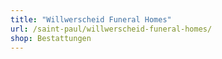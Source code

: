 ```yaml
---
title: "Willwerscheid Funeral Homes"
url: /saint-paul/willwerscheid-funeral-homes/
shop: Bestattungen
---
```

